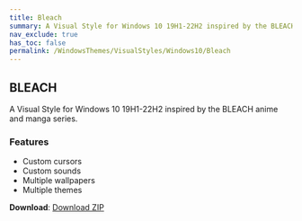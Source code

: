 ```yaml
---
title: Bleach
summary: A Visual Style for Windows 10 19H1-22H2 inspired by the BLEACH anime and manga series
nav_exclude: true
has_toc: false
permalink: /WindowsThemes/VisualStyles/Windows10/Bleach
---
```


## BLEACH
A Visual Style for Windows 10 19H1-22H2 inspired by the BLEACH anime and manga series.

<!-- <img align="center" src="" alt="Preview" width="80%" /> -->

### Features

- Custom cursors
- Custom sounds
- Multiple wallpapers
- Multiple themes

**Download**: [Download ZIP](https://gitlab.com/the-back-room/visual-styles/windows-10/sfw/bleach/-/archive/main/bleach-main.zip)